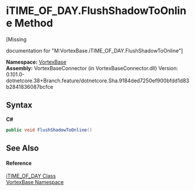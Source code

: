 # iTIME_OF_DAY.FlushShadowToOnline Method 
 

\[Missing <summary> documentation for "M:VortexBase.iTIME_OF_DAY.FlushShadowToOnline"\]

**Namespace:**&nbsp;<a href="N_VortexBase.md">VortexBase</a><br />**Assembly:**&nbsp;VortexBaseConnector (in VortexBaseConnector.dll) Version: 0.101.0-dotnetcore.38+Branch.feature/dotnetcore.Sha.9184ded7250ef900bfdd1d83b2841836087bcfce

## Syntax

**C#**<br />
``` C#
public void FlushShadowToOnline()
```


## See Also


#### Reference
<a href="T_VortexBase_iTIME_OF_DAY.md">iTIME_OF_DAY Class</a><br /><a href="N_VortexBase.md">VortexBase Namespace</a><br />